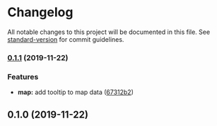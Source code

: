 # Changelog

All notable changes to this project will be documented in this file. See [standard-version](https://github.com/conventional-changelog/standard-version) for commit guidelines.

### [0.1.1](https://github.com/ericsvendsen/datavis/compare/v0.1.0...v0.1.1) (2019-11-22)


### Features

* **map:** add tooltip to map data ([67312b2](https://github.com/ericsvendsen/datavis/commit/67312b2f08b66d5664bef6d259a37a069afb3325))

## 0.1.0 (2019-11-22)
